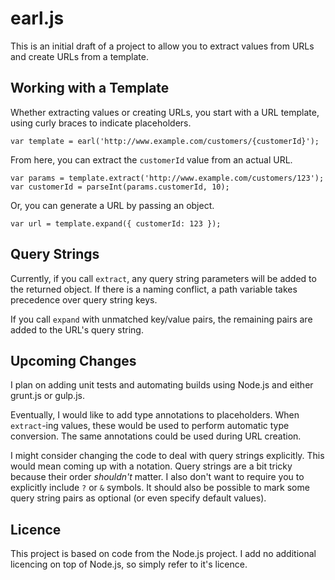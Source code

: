 # earl.js

This is an initial draft of a project to allow you to extract values from URLs and create URLs from a template.

## Working with a Template
Whether extracting values or creating URLs, you start with a URL template, using curly braces to indicate placeholders.

    var template = earl('http://www.example.com/customers/{customerId}');
	
From here, you can extract the `customerId` value from an actual URL.

	var params = template.extract('http://www.example.com/customers/123');
	var customerId = parseInt(params.customerId, 10);
	
Or, you can generate a URL by passing an object.

	var url = template.expand({ customerId: 123 });
	
## Query Strings
Currently, if you call `extract`, any query string parameters will be added to the returned object. If there is a naming conflict, a path variable takes precedence over query string keys.

If you call `expand` with unmatched key/value pairs, the remaining pairs are added to the URL's query string.

## Upcoming Changes
I plan on adding unit tests and automating builds using Node.js and either grunt.js or gulp.js.

Eventually, I would like to add type annotations to placeholders. When `extract`-ing values, these would be used to perform automatic type conversion. The same annotations could be used during URL creation.

I might consider changing the code to deal with query strings explicitly. This would mean coming up with a notation. Query strings are a bit tricky because their order _shouldn't_ matter. I also don't want to require you to explicitly include `?` or `&` symbols. It should also be possible to mark some query string pairs as optional (or even specify default values).

## Licence
This project is based on code from the Node.js project. I add no additional licencing on top of Node.js, so simply refer to it's licence.
